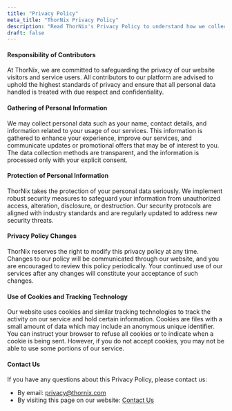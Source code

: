 ```yaml
---
title: "Privacy Policy"
meta_title: "ThorNix Privacy Policy"
description: "Read ThorNix's Privacy Policy to understand how we collect, use, and protect your personal information."
draft: false
---
```


#### Responsibility of Contributors
At ThorNix, we are committed to safeguarding the privacy of our website visitors and service users. All contributors to our platform are advised to uphold the highest standards of privacy and ensure that all personal data handled is treated with due respect and confidentiality.

#### Gathering of Personal Information
We may collect personal data such as your name, contact details, and information related to your usage of our services. This information is gathered to enhance your experience, improve our services, and communicate updates or promotional offers that may be of interest to you. The data collection methods are transparent, and the information is processed only with your explicit consent.

#### Protection of Personal Information
ThorNix takes the protection of your personal data seriously. We implement robust security measures to safeguard your information from unauthorized access, alteration, disclosure, or destruction. Our security protocols are aligned with industry standards and are regularly updated to address new security threats.

#### Privacy Policy Changes
ThorNix reserves the right to modify this privacy policy at any time. Changes to our policy will be communicated through our website, and you are encouraged to review this policy periodically. Your continued use of our services after any changes will constitute your acceptance of such changes.

#### Use of Cookies and Tracking Technology
Our website uses cookies and similar tracking technologies to track the activity on our service and hold certain information. Cookies are files with a small amount of data which may include an anonymous unique identifier. You can instruct your browser to refuse all cookies or to indicate when a cookie is being sent. However, if you do not accept cookies, you may not be able to use some portions of our service.

#### Contact Us
If you have any questions about this Privacy Policy, please contact us:
- By email: privacy@thornix.com
- By visiting this page on our website: [Contact Us](https://www.thornix.com/contact)
